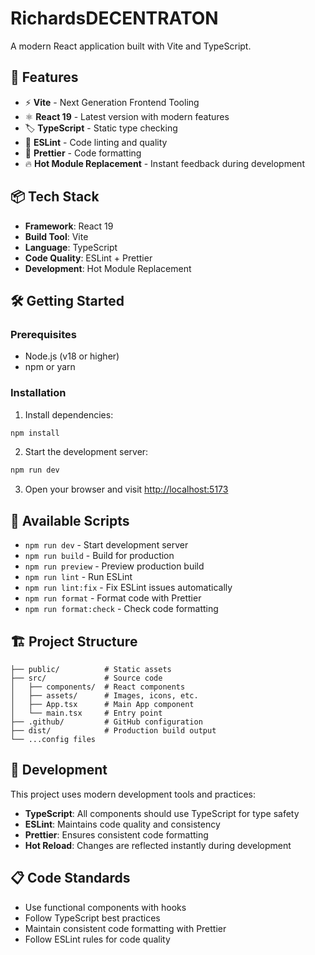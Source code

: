# RichardsDECENTRATON

A modern React application built with Vite and TypeScript.

## 🚀 Features

- ⚡️ **Vite** - Next Generation Frontend Tooling
- ⚛️ **React 19** - Latest version with modern features
- 🏷️ **TypeScript** - Static type checking
- 📏 **ESLint** - Code linting and quality
- 🎨 **Prettier** - Code formatting
- 🔥 **Hot Module Replacement** - Instant feedback during development

## 📦 Tech Stack

- **Framework**: React 19
- **Build Tool**: Vite
- **Language**: TypeScript
- **Code Quality**: ESLint + Prettier
- **Development**: Hot Module Replacement

## 🛠️ Getting Started

### Prerequisites

- Node.js (v18 or higher)
- npm or yarn

### Installation

1. Install dependencies:

```bash
npm install
```

2. Start the development server:

```bash
npm run dev
```

3. Open your browser and visit [http://localhost:5173](http://localhost:5173)

## 📝 Available Scripts

- `npm run dev` - Start development server
- `npm run build` - Build for production
- `npm run preview` - Preview production build
- `npm run lint` - Run ESLint
- `npm run lint:fix` - Fix ESLint issues automatically
- `npm run format` - Format code with Prettier
- `npm run format:check` - Check code formatting

## 🏗️ Project Structure

```
├── public/          # Static assets
├── src/             # Source code
│   ├── components/  # React components
│   ├── assets/      # Images, icons, etc.
│   ├── App.tsx      # Main App component
│   └── main.tsx     # Entry point
├── .github/         # GitHub configuration
├── dist/            # Production build output
└── ...config files
```

## 🔧 Development

This project uses modern development tools and practices:

- **TypeScript**: All components should use TypeScript for type safety
- **ESLint**: Maintains code quality and consistency
- **Prettier**: Ensures consistent code formatting
- **Hot Reload**: Changes are reflected instantly during development

## 📋 Code Standards

- Use functional components with hooks
- Follow TypeScript best practices
- Maintain consistent code formatting with Prettier
- Follow ESLint rules for code quality
